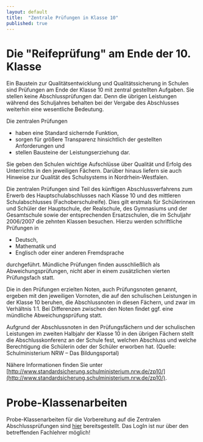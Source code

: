 ```yaml
---
layout: default
title:  "Zentrale Prüfungen in Klasse 10"
published: true
---
```



# Die "Reifeprüfung" am Ende der 10. Klasse


Ein Baustein zur Qualitätsentwicklung und Qualitätssicherung in Schulen sind Prüfungen am Ende der Klasse 10 mit zentral gestellten Aufgaben. Sie stellen keine Abschlussprüfungen dar. Denn die übrigen Leistungen während des Schuljahres behalten bei der Vergabe des Abschlusses weiterhin eine wesentliche Bedeutung.

Die zentralen Prüfungen

- haben eine Standard sichernde Funktion, 
- sorgen für größere Transparenz hinsichtlich der gestellten Anforderungen und
- stellen Bausteine der Leistungserziehung dar.

Sie geben den Schulen wichtige Aufschlüsse über Qualität und Erfolg des Unterrichts in den jeweiligen Fächern. Darüber hinaus liefern sie auch Hinweise zur Qualität des Schulsystems in Nordrhein-Westfalen. 

Die zentralen Prüfungen sind Teil des künftigen Abschlussverfahrens zum Erwerb des Hauptschulabschlusses nach Klasse 10 und des mittleren Schulabschlusses (Fachoberschulreife). Dies gilt erstmals für Schülerinnen und Schüler der Hauptschule, der Realschule, des Gymnasiums und der Gesamtschule sowie der entsprechenden Ersatzschulen, die im Schuljahr 2006/2007 die zehnten Klassen besuchen. Hierzu werden schriftliche Prüfungen in 

- Deutsch, 
- Mathematik und
- Englisch oder einer anderen Fremdsprache

durchgeführt. Mündliche Prüfungen finden ausschließlich als Abweichungsprüfungen, nicht aber in einem zusätzlichen vierten Prüfungsfach statt. 

Die in den Prüfungen erzielten Noten, auch Prüfungsnoten genannt, ergeben mit den jeweiligen Vornoten, die auf den schulischen Leistungen in der Klasse 10 beruhen, die Abschlussnoten in diesen Fächern, und zwar im Verhältnis 1:1. Bei Differenzen zwischen den Noten findet ggf. eine mündliche Abweichungsprüfung statt. 

Aufgrund der Abschlussnoten in den Prüfungsfächern und der schulischen Leistungen im zweiten Halbjahr der Klasse 10 in den übrigen Fächern stellt die Abschlusskonferenz an der Schule fest, welchen Abschluss und welche Berechtigung die Schülerin oder der Schüler erworben hat.
(Quelle: Schulministerium NRW – Das Bildungsportal) 

Nähere Informationen finden Sie unter [http://www.standardsicherung.schulministerium.nrw.de/zp10/](http://www.standardsicherung.schulministerium.nrw.de/zp10/).

# Probe-Klassenarbeiten 

Probe-Klassenarbeiten für die Vorbereitung auf die Zentralen Abschlussprüfungen sind [hier](http://www.standardsicherung.schulministerium.nrw.de/cms/) bereitsgestellt. Das LogIn ist nur über den betreffenden Fachlehrer möglich!

